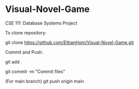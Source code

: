 # Visual-Novel-Game
CSE 111: Database Systems Project


To clone repository:

git clone https://github.com/EthanHom/Visual-Novel-Game.git

Commit and Push:

git add .

git commit -m "Commit files"

(For main branch)
git push origin main
